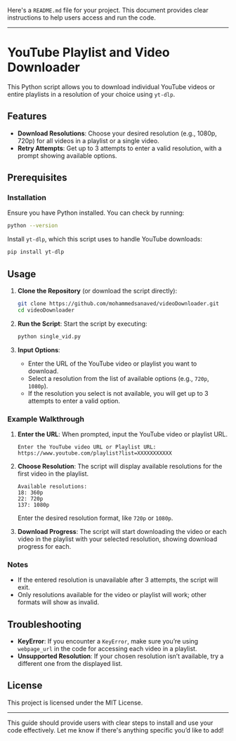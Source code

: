 Here's a `README.md` file for your project. This document provides clear instructions to help users access and run the code.

---

# YouTube Playlist and Video Downloader

This Python script allows you to download individual YouTube videos or entire playlists in a resolution of your choice using `yt-dlp`.

## Features

- **Download Resolutions**: Choose your desired resolution (e.g., 1080p, 720p) for all videos in a playlist or a single video.
- **Retry Attempts**: Get up to 3 attempts to enter a valid resolution, with a prompt showing available options.

## Prerequisites

### Installation

Ensure you have Python installed. You can check by running:

```bash
python --version
```

Install `yt-dlp`, which this script uses to handle YouTube downloads:

```bash
pip install yt-dlp
```

## Usage

1. **Clone the Repository** (or download the script directly):

   ```bash
   git clone https://github.com/mohammedsanaved/videoDownloader.git
   cd videoDownloader
   ```

2. **Run the Script**:
   Start the script by executing:

   ```bash
   python single_vid.py
   ```

3. **Input Options**:
   - Enter the URL of the YouTube video or playlist you want to download.
   - Select a resolution from the list of available options (e.g., `720p`, `1080p`).
   - If the resolution you select is not available, you will get up to 3 attempts to enter a valid option.

### Example Walkthrough

1. **Enter the URL**: When prompted, input the YouTube video or playlist URL.

   ```
   Enter the YouTube video URL or Playlist URL: https://www.youtube.com/playlist?list=XXXXXXXXXXX
   ```

2. **Choose Resolution**: The script will display available resolutions for the first video in the playlist.

   ```
   Available resolutions:
   18: 360p
   22: 720p
   137: 1080p
   ```

   Enter the desired resolution format, like `720p` or `1080p`.

3. **Download Progress**: The script will start downloading the video or each video in the playlist with your selected resolution, showing download progress for each.

### Notes

- If the entered resolution is unavailable after 3 attempts, the script will exit.
- Only resolutions available for the video or playlist will work; other formats will show as invalid.

## Troubleshooting

- **KeyError**: If you encounter a `KeyError`, make sure you’re using `webpage_url` in the code for accessing each video in a playlist.
- **Unsupported Resolution**: If your chosen resolution isn’t available, try a different one from the displayed list.

## License

This project is licensed under the MIT License.

---

This guide should provide users with clear steps to install and use your code effectively. Let me know if there's anything specific you’d like to add!
